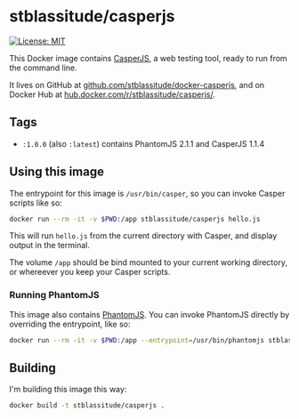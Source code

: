 # stblassitude/casperjs

[![License: MIT](https://img.shields.io/badge/License-MIT-yellow.svg)](https://opensource.org/licenses/MIT)

This Docker image contains [CasperJS](http://casperjs.org), a web testing tool, ready to run from the command line.

It lives on GitHub at [github.com/stblassitude/docker-casperjs](https://github.com/stblassitude/docker-casperjs), and on Docker Hub at [hub.docker.com/r/stblassitude/casperjs/](https://hub.docker.com/r/stblassitude/casperjs/).

## Tags

* `:1.0.0` (also `:latest`) contains PhantomJS 2.1.1 and CasperJS 1.1.4

## Using this image

The entrypoint for this image is `/usr/bin/casper`, so you can invoke Casper scripts like so:

```bash
docker run --rm -it -v $PWD:/app stblassitude/casperjs hello.js
```

This will run `hello.js` from the current directory with Casper, and display output in the terminal.

The volume `/app` should be bind mounted to your current working directory, or whereever you keep your Casper scripts.

### Running PhantomJS

This image also contains [PhantomJS](http://phantomjs.org). You can invoke PhantomJS directly by overriding the entrypoint, like so:

```bash
docker run --rm -it -v $PWD:/app --entrypoint=/usr/bin/phantomjs stblassitude/casperjs --help
```

## Building

I'm building this image this way:

```bash
docker build -t stblassitude/casperjs .
```
